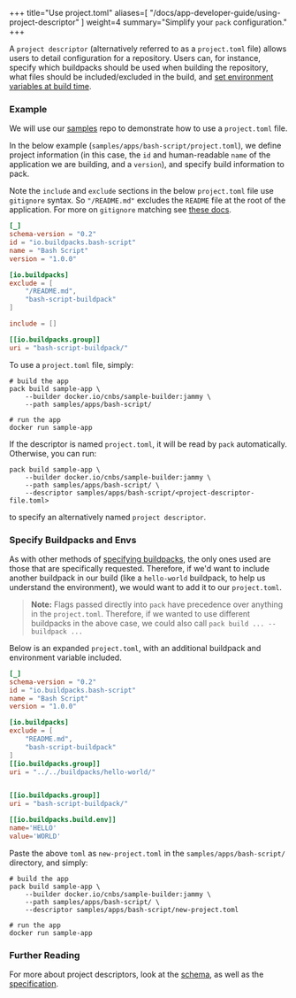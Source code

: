 
+++
title="Use project.toml"
aliases=[
  "/docs/app-developer-guide/using-project-descriptor"
]
weight=4
summary="Simplify your `pack` configuration."
+++

A `project descriptor` (alternatively referred to as a `project.toml` file) allows users to detail configuration for a
repository. Users can, for instance, specify which buildpacks should be used when building the repository, what files
should be included/excluded in the build, and [set environment variables at build time][descriptor-envs].

### Example
We will use our [samples][samples] repo to demonstrate how to use a `project.toml` file.

In the below example (`samples/apps/bash-script/project.toml`), we define project information (in this case, the `id`
and human-readable `name` of the application we are building, and a `version`), and specify build information to pack.


Note the `include` and `exclude` sections in the below `project.toml` file use `gitignore` syntax. So `"/README.md"` excludes the `README`
file at the root of the application. For more on `gitignore` matching see [these docs](https://linuxize.com/post/gitignore-ignoring-files-in-git/#literal-file-names).

```toml
[_]
schema-version = "0.2"
id = "io.buildpacks.bash-script"
name = "Bash Script"
version = "1.0.0"

[io.buildpacks]
exclude = [
    "/README.md",
    "bash-script-buildpack"
]

include = []

[[io.buildpacks.group]]
uri = "bash-script-buildpack/"
```

To use a `project.toml` file, simply:
```shell script
# build the app
pack build sample-app \
    --builder docker.io/cnbs/sample-builder:jammy \
    --path samples/apps/bash-script/

# run the app
docker run sample-app
```

If the descriptor is named `project.toml`, it will be read by `pack` automatically. Otherwise, you can run:
```shell script
pack build sample-app \
    --builder docker.io/cnbs/sample-builder:jammy \
    --path samples/apps/bash-script/ \
    --descriptor samples/apps/bash-script/<project-descriptor-file.toml>
```
to specify an alternatively named `project descriptor`.

### Specify Buildpacks and Envs
As with other methods of [specifying buildpacks][specify-buildpacks], the only ones used are those that are specifically
requested. Therefore, if we'd want to include another buildpack in our build (like a `hello-world` buildpack, to help us
understand the environment), we would want to add it to our `project.toml`.

> **Note:** Flags passed directly into `pack` have precedence over anything in the `project.toml`. Therefore, if we wanted
> to use different buildpacks in the above case, we could also call `pack build ... --buildpack ...`

Below is an expanded `project.toml`, with an additional buildpack and environment variable included.

```toml
[_]
schema-version = "0.2"
id = "io.buildpacks.bash-script"
name = "Bash Script"
version = "1.0.0"

[io.buildpacks]
exclude = [
    "README.md",
    "bash-script-buildpack"
]
[[io.buildpacks.group]]
uri = "../../buildpacks/hello-world/"


[[io.buildpacks.group]]
uri = "bash-script-buildpack/"

[[io.buildpacks.build.env]]
name='HELLO'
value='WORLD'
```

Paste the above `toml` as `new-project.toml` in the `samples/apps/bash-script/` directory, and simply:
```shell script
# build the app
pack build sample-app \
    --builder docker.io/cnbs/sample-builder:jammy \
    --path samples/apps/bash-script/ \
    --descriptor samples/apps/bash-script/new-project.toml

# run the app
docker run sample-app
```

### Further Reading
For more about project descriptors, look at the [schema][descriptor-schema], as well as the [specification][spec].

[specify-buildpacks]: /docs/for-app-developers/how-to/build-inputs/specify-buildpacks
[descriptor-envs]: /docs/for-app-developers/how-to/build-inputs/configure-build-time-environment/#using-project-descriptor
[descriptor-schema]: /docs/reference/project-descriptor/
[samples]: https://github.com/buildpacks/samples
[spec]: https://github.com/buildpacks/spec/blob/main/extensions/project-descriptor.md

